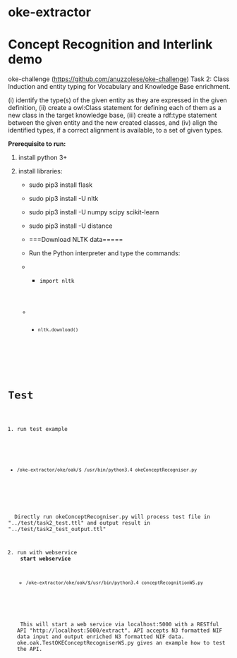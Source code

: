 # oke-extractor
Concept Recognition and Interlink demo
========================

oke-challenge (https://github.com/anuzzolese/oke-challenge) Task 2: Class Induction and entity typing for Vocabulary and Knowledge Base enrichment.

(i) identify the type(s) of the given entity as they are expressed in the given definition, 
(ii) create a owl:Class statement for defining each of them as a new class in the target knowledge base, 
(iii) create a rdf:type statement between the given entity and the new created classes, and 
(iv) align the identified types, if a correct alignment is available, to a set of given types.

**Prerequisite to run:**<br/>
1) install python 3+<br/>
2) install libraries:<br/>

	- sudo pip3 install flask<br/>
	- sudo pip3 install -U nltk<br/>
	- sudo pip3 install -U numpy scipy scikit-learn<br/>
	- sudo pip3 install -U distance<br/>

	- ===Download NLTK data=====
	- Run the Python interpreter and type the commands:
	- - <pre><code>import nltk</pre>
	- - <pre><code>nltk.download()</code></pre>

Test
========================
1. run test example<br/>
  - <pre><code><root>/oke-extractor/oke/oak/$ /usr/bin/python3.4 okeConceptRecogniser.py </code></pre>
  <br/>
  Directly run okeConceptRecogniser.py will process test file in "../test/task2_test.ttl" and output result in "../test/task2_test_output.ttl"

2. run with webservice<br/>
    **start webservice**<br/>
	- <pre><code><root>/oke-extractor/oke/oak/$/usr/bin/python3.4 conceptRecognitionWS.py</code></pre>
    <br/>
	This will start a web service via localhost:5000 with a RESTful API "http://localhost:5000/extract". API accepts N3 formatted NIF data input and output enriched N3 formatted NIF data. oke.oak.TestOKEConceptRecogniserWS.py gives an example how to test the API.
	
	
	
	
  